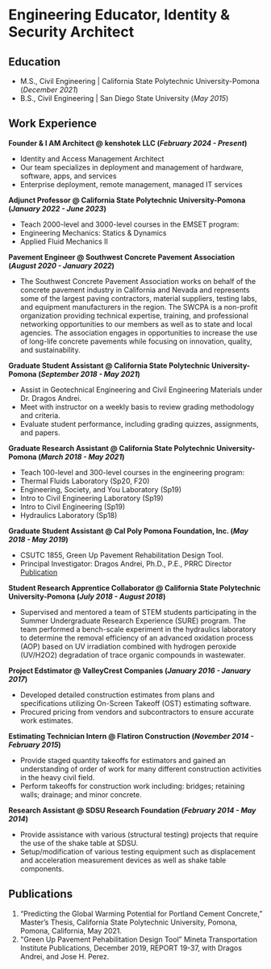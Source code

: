 # Engineering Educator, Identity & Security Architect



## Education						       		
- M.S., Civil Engineering | California State Polytechnic University-Pomona (_December 2021_)
- B.S., Civil Engineering | San Diego State University (_May 2015_)

## Work Experience
**Founder & I AM Architect @ kenshotek LLC (_February 2024 - Present_)**
- Identity and Access Management Architect
- Our team specializes in deployment and management of hardware, software, apps, and services
- Enterprise deployment, remote management, managed IT services

**Adjunct Professor @ California State Polytechnic University-Pomona (_January 2022 - June 2023_)**
- Teach 2000-level and 3000-level courses in the EMSET program:
- Engineering Mechanics: Statics & Dynamics 
- Applied Fluid Mechanics II

**Pavement Engineer @ Southwest Concrete Pavement Association (_August 2020 - January 2022_)**
- The Southwest Concrete Pavement Association works on behalf of the concrete pavement industry in California and Nevada and represents some of the largest paving contractors, material suppliers, testing labs, and equipment manufacturers in the region. The SWCPA is a non-profit organization providing technical expertise, training, and professional networking opportunities to our members as well as to state and local agencies. The association engages in opportunities to increase the use of long-life concrete pavements while focusing on innovation, quality, and sustainability.

**Graduate Student Assistant @ California State Polytechnic University-Pomona (_September 2018 - May 2021_)**
- Assist in Geotechnical Engineering and Civil Engineering Materials under Dr. Dragos Andrei. 
- Meet with instructor on a weekly basis to review grading methodology and criteria. 
- Evaluate student performance, including grading quizzes, assignments, and papers.

**Graduate Research Assistant @ California State Polytechnic University-Pomona (_March 2018 - May 2021_)**
- Teach 100-level and 300-level courses in the engineering program: 
- Thermal Fluids Laboratory (Sp20, F20)
- Engineering, Society, and You Laboratory (Sp19) 
- Intro to Civil Engineering Laboratory (Sp19)
- Intro to Civil Engineering (Sp19)
- Hydraulics Laboratory (Sp18)

**Graduate Student Assistant @ Cal Poly Pomona Foundation, Inc. (_May 2018 - May 2019_)**
- CSUTC 1855, Green Up Pavement Rehabilitation Design Tool. 
- Principal Investigator: Dragos Andrei, Ph.D., P.E., PRRC Director
[Publication](https://transweb.sjsu.edu/research/1855-Pavement-Decision-Tool)

**Student Research Apprentice Collaborator @ California State Polytechnic University-Pomona (_July 2018 - August 2018_)**
- Supervised and mentored a team of STEM students participating in the Summer Undergraduate Research Experience (SURE) program. The team performed a bench-scale experiment in the hydraulics laboratory to determine the removal efficiency of an advanced oxidation process (AOP) based on UV irradiation combined with hydrogen peroxide (UV/H2O2) degradation of trace organic compounds in wastewater.

**Project Edstimator @ ValleyCrest Companies (_January 2016 - January 2017_)**
- Developed detailed construction estimates from plans and specifications utilizing On-Screen Takeoff (OST) estimating software. 
- Procured pricing from vendors and subcontractors to ensure accurate work estimates.

**Estimating Technician Intern @ Flatiron Construction (_November 2014 - February 2015_)**
- Provide staged quantity takeoffs for estimators and gained an understanding of order of work for many different construction activities in the heavy civil field.
- Perform takeoffs for construction work including: bridges; retaining walls; drainage; and minor concrete.

**Research Assistant @ SDSU Research Foundation (_February 2014 - May 2014_)**
- Provide assistance with various (structural testing) projects that require the use of the shake table at SDSU.
- Setup/modification of various testing equipment such as displacement and acceleration measurement devices as well as shake table components.

## Publications
1. “Predicting the Global Warming Potential for Portland Cement Concrete,” Master’s Thesis, California State Polytechnic University, Pomona, Pomona, California, May 2021.
2. "Green Up Pavement Pehabilitation Design Tool” Mineta Transportation Institute Publications, December 2019, REPORT 19-37, with Dragos Andrei, and Jose H. Perez.
